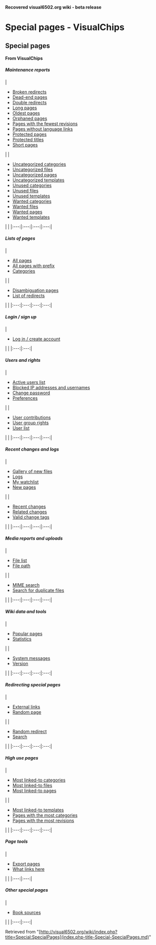 **Recovered visual6502.org wiki - beta release**

# Special pages - VisualChips

## Special pages

#### From VisualChips

##### Maintenance reports

|

- [Broken redirects](index.php-title-Special-BrokenRedirects.md)
- [Dead-end pages](index.php-title-Special-DeadendPages.md)
- [Double redirects](index.php-title-Special-DoubleRedirects.md)
- [Long pages](index.php-title-Special-LongPages.md)
- [Oldest pages](index.php-title-Special-AncientPages.md)
- [Orphaned pages](index.php-title-Special-LonelyPages.md)
- [Pages with the fewest revisions](index.php-title-Special-FewestRevisions.md)
- [Pages without language links](index.php-title-Special-WithoutInterwiki.md)
- [Protected pages](index.php-title-Special-ProtectedPages.md)
- [Protected titles](index.php-title-Special-ProtectedTitles.md)
- [Short pages](index.php-title-Special-ShortPages.md)

| |

- [Uncategorized categories](index.php-title-Special-UncategorizedCategories.md)
- [Uncategorized files](index.php-title-Special-UncategorizedFiles.md)
- [Uncategorized pages](index.php-title-Special-UncategorizedPages.md)
- [Uncategorized templates](index.php-title-Special-UncategorizedTemplates.md)
- [Unused categories](index.php-title-Special-UnusedCategories.md)
- [Unused files](index.php-title-Special-UnusedFiles.md)
- [Unused templates](index.php-title-Special-UnusedTemplates.md)
- [Wanted categories](index.php-title-Special-WantedCategories.md)
- [Wanted files](index.php-title-Special-WantedFiles.md)
- [Wanted pages](index.php-title-Special-WantedPages.md)
- [Wanted templates](index.php-title-Special-WantedTemplates.md)

| |
|:---:|:---:|:---:|:---:|

##### Lists of pages

|

- [All pages](index.php-title-Special-AllPages.md)
- [All pages with prefix](index.php-title-Special-PrefixIndex.md)
- [Categories](index.php-title-Special-Categories.md)

| |

- [Disambiguation pages](index.php-title-Special-Disambiguations.md)
- [List of redirects](index.php-title-Special-ListRedirects.md)

| |
|:---:|:---:|:---:|:---:|

##### Login / sign up

|

- [Log in / create account](index.php-title-Special-UserLogin.md)

| |
|:---:|:---:|

##### Users and rights

|

- [Active users list](index.php-title-Special-ActiveUsers.md)
- [Blocked IP addresses and usernames](index.php-title-Special-BlockList.md)
- [Change password](index.php-title-Special-ChangePassword.md)
- [Preferences](index.php-title-Special-Preferences.md)

| |

- [User contributions](index.php-title-Special-Contributions.md)
- [User group rights](index.php-title-Special-ListGroupRights.md)
- [User list](index.php-title-Special-ListUsers.md)

| |
|:---:|:---:|:---:|:---:|

##### Recent changes and logs

|

- [Gallery of new files](index.php-title-Special-NewFiles.md)
- [Logs](index.php-title-Special-Log.md)
- [My watchlist](index.php-title-Special-Watchlist.md)
- [New pages](index.php-title-Special-NewPages.md)

| |

- [Recent changes](index.php-title-Special-RecentChanges.md)
- [Related changes](index.php-title-Special-RecentChangesLinked.md)
- [Valid change tags](index.php-title-Special-Tags.md)

| |
|:---:|:---:|:---:|:---:|

##### Media reports and uploads

|

- [File list](index.php-title-Special-ListFiles.md)
- [File path](index.php-title-Special-FilePath.md)

| |

- [MIME search](index.php-title-Special-MIMESearch.md)
- [Search for duplicate files](index.php-title-Special-FileDuplicateSearch.md)

| |
|:---:|:---:|:---:|:---:|

##### Wiki data and tools

|

- [Popular pages](index.php-title-Special-PopularPages.md)
- [Statistics](index.php-title-Special-Statistics.md)

| |

- [System messages](index.php-title-Special-AllMessages.md)
- [Version](index.php-title-Special-Version.md)

| |
|:---:|:---:|:---:|:---:|

##### Redirecting special pages

|

- [External links](index.php-title-Special-LinkSearch.md)
- [Random page](index.php-title-Special-Random.md)

| |

- [Random redirect](index.php-title-Special-RandomRedirect.md)
- [Search](index.php-title-Special-Search.md)

| |
|:---:|:---:|:---:|:---:|

##### High use pages

|

- [Most linked-to categories](index.php-title-Special-MostLinkedCategories.md)
- [Most linked-to files](index.php-title-Special-MostLinkedFiles.md)
- [Most linked-to pages](index.php-title-Special-MostLinkedPages.md)

| |

- [Most linked-to templates](index.php-title-Special-MostLinkedTemplates.md)
- [Pages with the most categories](index.php-title-Special-MostCategories.md)
- [Pages with the most revisions](index.php-title-Special-MostRevisions.md)

| |
|:---:|:---:|:---:|:---:|

##### Page tools

|

- [Export pages](index.php-title-Special-Export.md)
- [What links here](index.php-title-Special-WhatLinksHere.md)

| |
|:---:|:---:|

##### Other special pages

|

- [Book sources](index.php-title-Special-BookSources.md)

| |
|:---:|:---:|

Retrieved from "[http://visual6502.org/wiki/index.php?title=Special:SpecialPages](index.php-title-Special-SpecialPages.md)"

